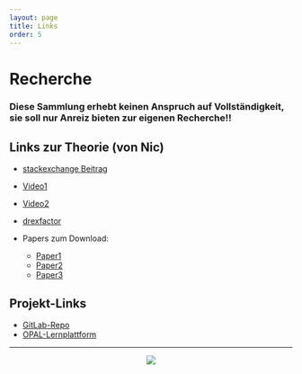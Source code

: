 ```yaml
---
layout: page
title: Links
order: 5
---
```

<!-- Links-Page -->
# Recherche
### Diese Sammlung erhebt keinen Anspruch auf Vollständigkeit, sie soll nur Anreiz bieten zur eigenen Recherche!!
## Links zur Theorie (von Nic)
* <a target="_blank" rel="noopener noreferrer" href="https://mathematica.stackexchange.com/questions/171755/how-can-i-draw-a-homer-with-epicycloids">stackexchange Beitrag</a>
* <a target="_blank" rel="noopener noreferrer" href="https://www.youtube.com/watch?v=r6sGWTCMz2k">Video1</a>
* <a target="_blank" rel="noopener noreferrer" href="https://www.youtube.com/watch?v=ar5RikwRn00">Video2</a>
* <a target="_blank" rel="noopener noreferrer" href="https://drexfactor.com/reference/poi_spinning_and_geometry">drexfactor</a>

* Papers zum Download:
  * <a href="{{site.url}}{{ site.baseurl}}/public/paper1.pdf" download>Paper1</a>
  * <a href="{{site.url}}{{ site.baseurl}}/public/paper2.pdf" download>Paper2</a>
  * <a href="{{site.url}}{{ site.baseurl}}/public/paper3.pdf" download>Paper3</a>

## Projekt-Links
* [GitLab-Repo](https://git.informatik.uni-leipzig.de/swp19/nw19a)
* [OPAL-Lernplattform](https://bildungsportal.sachsen.de/opal/auth/RepositoryEntry/21306114049/BusinessGroup/21375352845?1)

---

<center><img src="{{site.url}}{{ site.baseurl}}/public/Muster1.jpg"></center>
